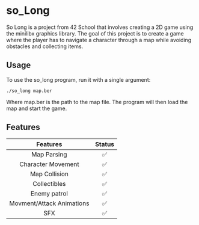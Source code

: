 # so_Long

So Long is a project from 42 School that involves creating a 2D game using the minilibx graphics library. The goal of this project is to create a game where the player has to navigate a character through a map while avoiding obstacles and collecting items.

## Usage
To use the so_long program, run it with a single argument:

```
./so_long map.ber
```
Where map.ber is the path to the map file. The program will then load the map and start the game.

## Features
| Features | Status |
| :-----------: | :-----------: |
| Map Parsing | ✅ |
| Character Movement | ✅ |
| Map Collision | ✅ |
| Collectibles | ✅ |
| Enemy patrol | ✅ |
| Movment/Attack Animations | ✅ |
| SFX | ✅ |
